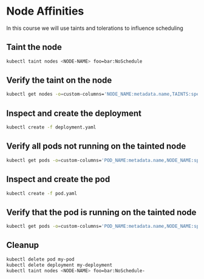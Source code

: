 # Node Affinities

In this course we will use taints and tolerations to influence scheduling

## Taint the node

```bash
kubectl taint nodes <NODE-NAME> foo=bar:NoSchedule
```

## Verify the taint on the node
```bash
kubectl get nodes -o=custom-columns='NODE_NAME:metadata.name,TAINTS:spec.taints[*]'
```

## Inspect and create the deployment

```bash
kubectl create -f deployment.yaml
```

## Verify all pods not running on the tainted node

```bash
kubectl get pods -o=custom-columns='POD_NAME:metadata.name,NODE_NAME:spec.nodeName'
```

## Inspect and create the pod

```bash
kubectl create -f pod.yaml
```

## Verify that the pod is running on the tainted node

```bash
kubectl get pods -o=custom-columns='POD_NAME:metadata.name,NODE_NAME:spec.nodeName'
```

## Cleanup

```bash
kubectl delete pod my-pod
kubectl delete deployment my-deployment
kubectl taint nodes <NODE-NAME> foo=bar:NoSchedule-
```